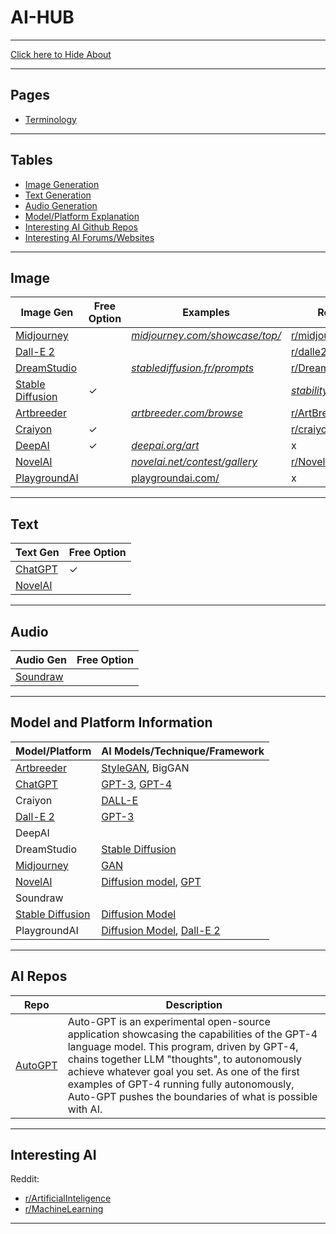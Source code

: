 # AI-HUB
***
[Click here to Hide About](https://github.com/MarcelvanDuijnDev/AI-CheatSheet/blob/main/README.md)
***
## Pages
- [Terminology](https://github.com/MarcelvanDuijnDev/AI-HUB/blob/main/Terminology.md)
***
## Tables
- [Image Generation](#image)
- [Text Generation](#text)
- [Audio Generation](#audio)
- [Model/Platform Explanation](#model-and-platform-information)
- [Interesting AI Github Repos](#ai-repos)
- [Interesting AI Forums/Websites](#interesting-ai)
***
## Image
|Image Gen|Free Option|Examples|Reddit|
|----|----|----|----|
|[Midjourney](https://midjourney.com/home)||[_midjourney.com/showcase/top/_](https://midjourney.com/showcase/top/)|[r/midjourney](https://www.reddit.com/r/midjourney/)|
|[Dall-E 2](https://openai.com/dall-e-2/)|||[r/dalle2](https://www.reddit.com/r/dalle2/)|
|[DreamStudio](https://beta.dreamstudio.ai/dream)||[_stablediffusion.fr/prompts_](https://stablediffusion.fr/prompts)|[r/DreamstudioAI](https://www.reddit.com/r/DreamstudioAI/)|
|[Stable Diffusion](https://stablediffusionweb.com/#demo)|✓||[_stability.ai/blog/..._](https://stability.ai/blog/stable-diffusion-public-release)|[r/StableDiffusion](https://www.reddit.com/r/StableDiffusion/)|
|[Artbreeder](https://www.artbreeder.com/)||[_artbreeder.com/browse_](https://www.artbreeder.com/browse)|[r/ArtBreeder](https://www.reddit.com/r/ArtBreeder/)|
|[Craiyon](https://www.craiyon.com/)|✓||[r/craiyon](https://www.reddit.com/r/craiyon/)|
|[DeepAI](https://deepai.org/machine-learning-model/text2img)|✓|[_deepai.org/art_](https://deepai.org/art)|x|
|[NovelAI](https://novelai.net/stories)||[_novelai.net/contest/gallery_](https://novelai.net/contest/gallery)|[r/NovelAi](https://www.reddit.com/r/NovelAi/)|
|[PlaygroundAI](https://playgroundai.com/)||[playgroundai.com/](https://playgroundai.com/)|x|
***
## Text
|Text Gen|Free Option|
|----|----|
|[ChatGPT](https://chat.openai.com/chat)|✓|
|[NovelAI](https://novelai.net/stories)||
***
## Audio
|Audio Gen|Free Option|
|----|----|
|[Soundraw](https://soundraw.io/)||
***
## Model and Platform Information
|Model/Platform|AI Models/Technique/Framework|
|----|----|
|[Artbreeder](https://en.wikipedia.org/wiki/Artbreeder)|[StyleGAN](https://en.wikipedia.org/wiki/StyleGAN), BigGAN|
|[ChatGPT](https://en.wikipedia.org/wiki/ChatGPT)|[GPT-3](https://en.wikipedia.org/wiki/GPT-3), [GPT-4](https://openai.com/research/gpt-4)|
|Craiyon|[DALL-E](https://en.wikipedia.org/wiki/DALL-E)|
|[Dall-E 2](https://en.wikipedia.org/wiki/DALL-E)|[GPT-3](https://en.wikipedia.org/wiki/GPT-3)|
|DeepAI||
|DreamStudio|[Stable Diffusion](https://en.wikipedia.org/wiki/Stable_Diffusion)|
|[Midjourney](https://en.wikipedia.org/wiki/Midjourney)|[GAN](https://en.wikipedia.org/wiki/Generative_adversarial_network)|
|[NovelAI](https://en.wikipedia.org/wiki/NovelAI)|[Diffusion model](https://en.wikipedia.org/wiki/Diffusion_model), [GPT](https://en.wikipedia.org/wiki/OpenAI#GPT)|
|Soundraw||
|[Stable Diffusion](https://en.wikipedia.org/wiki/Stable_Diffusion)|[Diffusion Model](https://en.wikipedia.org/wiki/Diffusion_model)|
|PlaygroundAI|[Diffusion Model](https://en.wikipedia.org/wiki/Diffusion_model), [Dall-E 2](https://en.wikipedia.org/wiki/DALL-E)|
***
## AI Repos
| Repo | Description |
|----|----|
|[AutoGPT](https://github.com/Significant-Gravitas/Auto-GPT)|Auto-GPT is an experimental open-source application showcasing the capabilities of the GPT-4 language model. This program, driven by GPT-4, chains together LLM "thoughts", to autonomously achieve whatever goal you set. As one of the first examples of GPT-4 running fully autonomously, Auto-GPT pushes the boundaries of what is possible with AI.|
***
## Interesting AI
Reddit:
* [r/ArtificialInteligence](https://www.reddit.com/r/ArtificialInteligence/)
* [r/MachineLearning](https://www.reddit.com/r/MachineLearning/)
***
